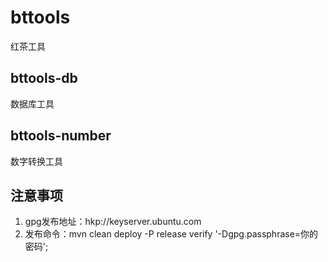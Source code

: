 # bttools
红茶工具

## bttools-db
数据库工具
## bttools-number
数字转换工具

## 注意事项
1. gpg发布地址：hkp://keyserver.ubuntu.com
1. 发布命令：mvn clean deploy -P release verify '-Dgpg.passphrase=你的密码';

